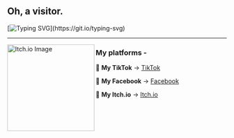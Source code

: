 ## Oh, a visitor.

[![Typing SVG](https://readme-typing-svg.herokuapp.com?font=Fira+Code&pause=1000&color=9F00FF&background=E7E8FF00&width=435&lines=Hay+There%2C+I+am+Depresso...;I+write+code+for+sheer+pleasure.)](https://git.io/typing-svg)

---

<img align="left" width="200" height="200" src="https://img.itch.zone/aW1nLzE2ODAxNjMwLnBuZw==/315x250%23c/Q7qthF.png" alt="Itch.io Image">

### My platforms -

🖤 **My TikTok** -> [TikTok](https://www.tiktok.com/@depressolofi5)  

💙 **My Facebook** -> [Facebook](https://www.facebook.com/share/98qaCMS8J48ZCZRo)  

💜 **My Itch.io** -> [Itch.io](https://depressolofi.itch.io)

<br clear="left">
